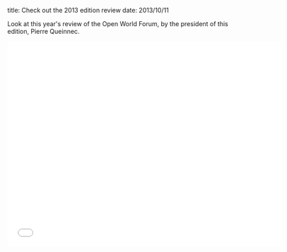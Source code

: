 title: Check out the 2013 edition review
date: 2013/10/11

Look at this year's review of the Open World Forum, by the president of this edition, Pierre Queinnec.

<iframe width="620" height="465" src="//www.youtube.com/embed/9xaDi2TJlPY" frameborder="0" allowfullscreen></iframe>
